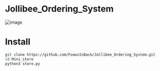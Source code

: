 # Jollibee_Ordering_System
![image](https://github.com/user-attachments/assets/7f7fe254-e0f0-4a90-9497-f5dbd5d30bbd)

# Install
```sh
git clone https://github.com/FoowsIsBack/Jollibee_Ordering_System.git
cd Mini_store
python3 store.py
```
